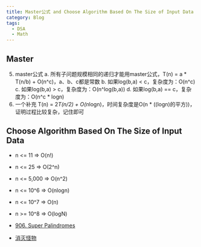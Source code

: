 ```yaml
---
title: Master公式 and Choose Algorithm Based On The Size of Input Data
category: Blog
tags:
  - DSA
  - Math
---
```


## Master 
5. master公式
    a. 所有子问题规模相同的递归才能用master公式，T(n) = a * T(n/b) + O(n^c)，a、b、c都是常数
    b. 如果log(b,a)  < c，复杂度为：O(n^c)
    c. 如果log(b,a)  > c，复杂度为：O(n^log(b,a))
    d. 如果log(b,a) == c，复杂度为：O(n^c * logn)
6. 一个补充
    T(n) = 2*T(n/2) + O(n*logn)，时间复杂度是O(n * ((logn)的平方))，证明过程比较复杂，记住即可

## Choose Algorithm Based On The Size of Input Data
- n <= 11 => O(n!)
- n <= 25 => O(2^n)
- n <= 5,000 => O(n^2)
- n <= 10^6 => O(nlogn)
- n <= 10^7 => O(n)
- n >= 10^8 => O(logN)



- [906. Super Palindromes](https://leetcode.com/problems/super-palindromes/description/)
- [消灭怪物](https://www.nowcoder.com/practice/d88ef50f8dab4850be8cd4b95514bbbd)
